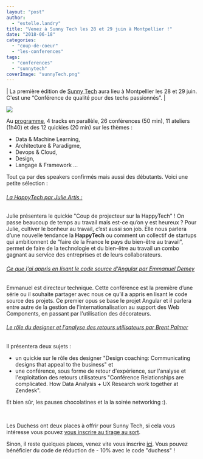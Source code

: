 ```yaml
---
layout: "post"
author: 
  - "estelle.landry"
title: "Venez à Sunny Tech les 28 et 29 juin à Montpellier !"
date: "2018-06-18"
categories: 
  - "coup-de-coeur"
  - "les-conferences"
tags: 
  - "conferences"
  - "sunnytech"
coverImage: "sunnyTech.png"
---
```


| La première édition de [Sunny Tech](https://sunny-tech.io/) aura lieu à Montpellier les 28 et 29 juin. C'est une “Conférence de qualité pour des techs passionnés”. |

[![](/assets/2018/06/2018-06-18-venez-a-sunny-tech-les-28-et-29-juin-a-montpellier/sunnyTech-300x267.png)](/assets/2018/06/2018-06-18-venez-a-sunny-tech-les-28-et-29-juin-a-montpellier/sunnyTech.png)

Au [programme](https://sunny-tech.io/schedule/day1), 4 tracks en parallèle, 26 conférences (50 min), 11 ateliers (1h40) et des 12 quickies (20 min) sur les thèmes :

- Data & Machine Learning,
- Architecture & Paradigme,
- Devops & Cloud,
- Design,
- Langage & Framework …

Tout ça par des speakers confirmés mais aussi des débutants. Voici une petite sélection :

###### [La HappyTech par Julie Artis :](https://sunny-tech.io/speakers/3947/)

Julie présentera le quickie "Coup de projecteur sur la HappyTech" ! On passe beaucoup de temps au travail mais est-ce qu’on y est heureux ? Pour Julie, cultiver le bonheur au travail, c’est aussi son job. Elle nous parlera d’une nouvelle tendance la **HappyTech** ou comment un collectif de startups qui ambitionnent de “faire de la France le pays du bien-être au travail”, permet de faire de la technologie et du bien-être au travail un combo gagnant au service des entreprises et de leurs collaborateurs.

###### [Ce que j'ai appris en lisant le code source d'Angular par Emmanuel Demey](https://sunny-tech.io/speakers/227/)

Emmanuel est directeur technique. Cette conférence est la première d’une série ou il souhaite partager avec nous ce qu’il a appris en lisant le code source des projets. Ce premier opus se base le projet Angular et il parlera entre autre de la gestion de l'internationalisation au support des Web Components, en passant par l'utilisation des décorateurs.

###### [Le rôle du designer et l'analyse des retours utilisateurs par Brent Palmer](https://sunny-tech.io/speakers/3833)

Il présentera deux sujets :

- un quickie sur le rôle des designer "Design coaching: Communicating designs that appeal to the business" et
- une conférence, sous forme de retour d'expérience, sur l'analyse et l'exploitation des retours utilisateurs "Conférence Relationships are complicated. How Data Analysis + UX Research work together at Zendesk".

Et bien sûr, les pauses chocolatines et la la soirée networking :).

 

Les Duchess ont deux places à offrir pour Sunny Tech, si cela vous intéresse vous pouvez [vous inscrire au tirage au sort](https://docs.google.com/forms/d/e/1FAIpQLSer32ScEfCcavkiozyEbeNyW6kxgtmEBJB_31CFZhLWPYdKwg/viewform).

Sinon, il reste quelques places, venez vite vous inscrire [ici](https://www.billetweb.fr/sunny-tech-2018). Vous pouvez bénéficier du code de réduction de - 10% avec le code "duchess" !
